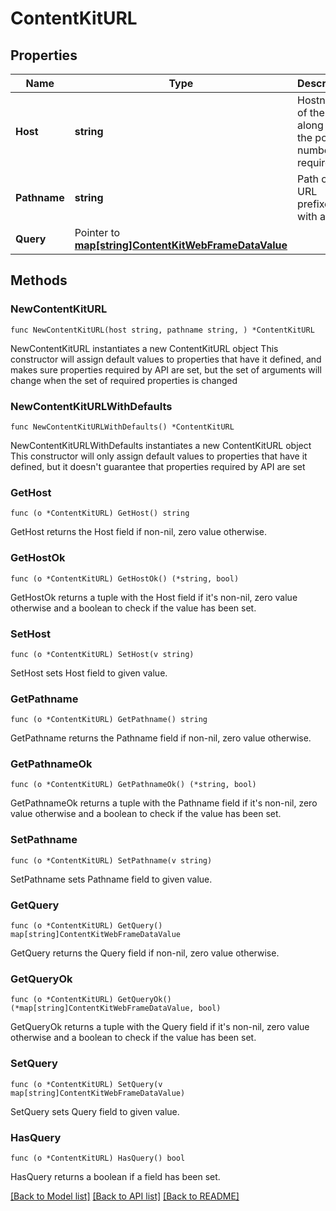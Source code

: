 # ContentKitURL

## Properties

Name | Type | Description | Notes
------------ | ------------- | ------------- | -------------
**Host** | **string** | Hostname of the URL along with the port number if required. | 
**Pathname** | **string** | Path of the URL prefixed with a &#x60;/&#x60;. | 
**Query** | Pointer to [**map[string]ContentKitWebFrameDataValue**](ContentKitWebFrameDataValue.md) |  | [optional] 

## Methods

### NewContentKitURL

`func NewContentKitURL(host string, pathname string, ) *ContentKitURL`

NewContentKitURL instantiates a new ContentKitURL object
This constructor will assign default values to properties that have it defined,
and makes sure properties required by API are set, but the set of arguments
will change when the set of required properties is changed

### NewContentKitURLWithDefaults

`func NewContentKitURLWithDefaults() *ContentKitURL`

NewContentKitURLWithDefaults instantiates a new ContentKitURL object
This constructor will only assign default values to properties that have it defined,
but it doesn't guarantee that properties required by API are set

### GetHost

`func (o *ContentKitURL) GetHost() string`

GetHost returns the Host field if non-nil, zero value otherwise.

### GetHostOk

`func (o *ContentKitURL) GetHostOk() (*string, bool)`

GetHostOk returns a tuple with the Host field if it's non-nil, zero value otherwise
and a boolean to check if the value has been set.

### SetHost

`func (o *ContentKitURL) SetHost(v string)`

SetHost sets Host field to given value.


### GetPathname

`func (o *ContentKitURL) GetPathname() string`

GetPathname returns the Pathname field if non-nil, zero value otherwise.

### GetPathnameOk

`func (o *ContentKitURL) GetPathnameOk() (*string, bool)`

GetPathnameOk returns a tuple with the Pathname field if it's non-nil, zero value otherwise
and a boolean to check if the value has been set.

### SetPathname

`func (o *ContentKitURL) SetPathname(v string)`

SetPathname sets Pathname field to given value.


### GetQuery

`func (o *ContentKitURL) GetQuery() map[string]ContentKitWebFrameDataValue`

GetQuery returns the Query field if non-nil, zero value otherwise.

### GetQueryOk

`func (o *ContentKitURL) GetQueryOk() (*map[string]ContentKitWebFrameDataValue, bool)`

GetQueryOk returns a tuple with the Query field if it's non-nil, zero value otherwise
and a boolean to check if the value has been set.

### SetQuery

`func (o *ContentKitURL) SetQuery(v map[string]ContentKitWebFrameDataValue)`

SetQuery sets Query field to given value.

### HasQuery

`func (o *ContentKitURL) HasQuery() bool`

HasQuery returns a boolean if a field has been set.


[[Back to Model list]](../README.md#documentation-for-models) [[Back to API list]](../README.md#documentation-for-api-endpoints) [[Back to README]](../README.md)


